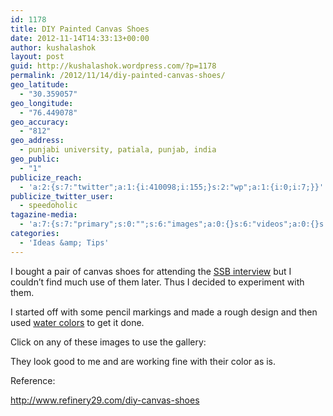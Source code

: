 ```yaml
---
id: 1178
title: DIY Painted Canvas Shoes
date: 2012-11-14T14:33:13+00:00
author: kushalashok
layout: post
guid: http://kushalashok.wordpress.com/?p=1178
permalink: /2012/11/14/diy-painted-canvas-shoes/
geo_latitude:
  - "30.359057"
geo_longitude:
  - "76.449078"
geo_accuracy:
  - "812"
geo_address:
  - punjabi university, patiala, punjab, india
geo_public:
  - "1"
publicize_reach:
  - 'a:2:{s:7:"twitter";a:1:{i:410098;i:155;}s:2:"wp";a:1:{i:0;i:7;}}'
publicize_twitter_user:
  - speedoholic
tagazine-media:
  - 'a:7:{s:7:"primary";s:0:"";s:6:"images";a:0:{}s:6:"videos";a:0:{}s:11:"image_count";i:0;s:6:"author";s:8:"14208831";s:7:"blog_id";s:8:"13804338";s:9:"mod_stamp";s:19:"2012-11-14 09:16:39";}'
categories:
  - 'Ideas &amp; Tips'
---
```

I bought a pair of canvas shoes for attending the <a title="Join Indian Army" href="http://joinindianarmy.nic.in/inner.aspx?status=l1&menu_id=19&id=1" target="_blank">SSB interview</a> but I couldn&#8217;t find much use of them later. Thus I decided to experiment with them.
  
I started off with some pencil markings and made a rough design and then used <a title="flipkart" href="http://www.flipkart.com/camlin-water-color-paint-bottle/p/itmd7sgnfajzzbhp" target="_blank">water colors</a> to get it done.
  
Click on any of these images to use the gallery:

They look good to me and are working fine with their color as is.

Reference:
  
<a title="Refinery DIY Video" href="http://www.refinery29.com/diy-canvas-shoes" target="_blank">http://www.refinery29.com/diy-canvas-shoes</a>